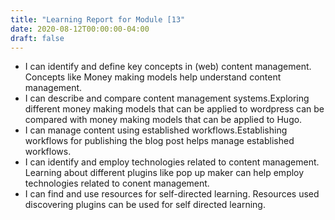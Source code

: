 ```yaml
---
title: "Learning Report for Module [13"
date: 2020-08-12T00:00:00-04:00
draft: false
---
```

- I can identify and define key concepts in (web) content management. Concepts like Money making models help understand content management.
- I can describe and compare content management systems.Exploring different money making models that can be applied to wordpress can be compared with money making models that can be applied to Hugo.
- I can manage content using established workflows.Establishing workflows for publishing the blog post helps manage established workflows.
- I can identify and employ technologies related to content management. Learning about different plugins like pop up maker can help employ technologies related to conent management.
- I can find and use resources for self-directed learning. Resources used discovering plugins can be used for self directed learning.
